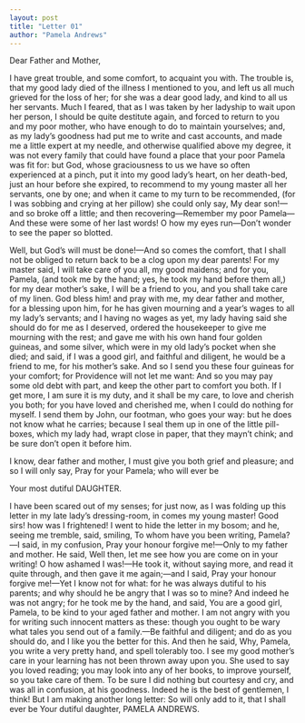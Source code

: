 ```yaml
---
layout: post
title: "Letter 01"
author: "Pamela Andrews"
---
```

Dear Father and Mother,

I have great trouble, and some comfort, to acquaint you with. The trouble is, that my good lady died of the illness I mentioned to you, and left us all much grieved for the loss of her; for she was a dear good lady, and kind to all us her servants. Much I feared, that as I was taken by her ladyship to wait upon her person, I should be quite destitute again, and forced to return to you and my poor mother, who have enough to do to maintain yourselves; and, as my lady’s goodness had put me to write and cast accounts, and made me a little expert at my needle, and otherwise qualified above my degree, it was not every family that could have found a place that your poor Pamela was fit for: but God, whose graciousness to us we have so often experienced at a pinch, put it into my good lady’s heart, on her death-bed, just an hour before she expired, to recommend to my young master all her servants, one by one; and when it came to my turn to be recommended, (for I was sobbing and crying at her pillow) she could only say, My dear son!—and so broke off a little; and then recovering—Remember my poor Pamela—And these were some of her last words! O how my eyes run—Don’t wonder to see the paper so blotted.

Well, but God’s will must be done!—And so comes the comfort, that I shall not be obliged to return back to be a clog upon my dear parents! For my master said, I will take care of you all, my good maidens; and for you, Pamela, (and took me by the hand; yes, he took my hand before them all,) for my dear mother’s sake, I will be a friend to you, and you shall take care of my linen. God bless him! and pray with me, my dear father and mother, for a blessing upon him, for he has given mourning and a year’s wages to all my lady’s servants; and I having no wages as yet, my lady having said she should do for me as I deserved, ordered the housekeeper to give me mourning with the rest; and gave me with his own hand four golden guineas, and some silver, which were in my old lady’s pocket when she died; and said, if I was a good girl, and faithful and diligent, he would be a friend to me, for his mother’s sake. And so I send you these four guineas for your comfort; for Providence will not let me want: And so you may pay some old debt with part, and keep the other part to comfort you both. If I get more, I am sure it is my duty, and it shall be my care, to love and cherish you both; for you have loved and cherished me, when I could do nothing for myself. I send them by John, our footman, who goes your way: but he does not know what he carries; because I seal them up in one of the little pill-boxes, which my lady had, wrapt close in paper, that they mayn’t chink; and be sure don’t open it before him.

I know, dear father and mother, I must give you both grief and pleasure; and so I will only say, Pray for your Pamela; who will ever be

Your most dutiful DAUGHTER.

I have been scared out of my senses; for just now, as I was folding up this letter in my late lady’s dressing-room, in comes my young master! Good sirs! how was I frightened! I went to hide the letter in my bosom; and he, seeing me tremble, said, smiling, To whom have you been writing, Pamela?—I said, in my confusion, Pray your honour forgive me!—Only to my father and mother. He said, Well then, let me see how you are come on in your writing! O how ashamed I was!—He took it, without saying more, and read it quite through, and then gave it me again;—and I said, Pray your honour forgive me!—Yet I know not for what: for he was always dutiful to his parents; and why should he be angry that I was so to mine? And indeed he was not angry; for he took me by the hand, and said, You are a good girl, Pamela, to be kind to your aged father and mother. I am not angry with you for writing such innocent matters as these: though you ought to be wary what tales you send out of a family.—Be faithful and diligent; and do as you should do, and I like you the better for this. And then he said, Why, Pamela, you write a very pretty hand, and spell tolerably too. I see my good mother’s care in your learning has not been thrown away upon you. She used to say you loved reading; you may look into any of her books, to improve yourself, so you take care of them. To be sure I did nothing but courtesy and cry, and was all in confusion, at his goodness. Indeed he is the best of gentlemen, I think! But I am making another long letter: So will only add to it, that I shall ever be Your dutiful daughter, PAMELA ANDREWS.
